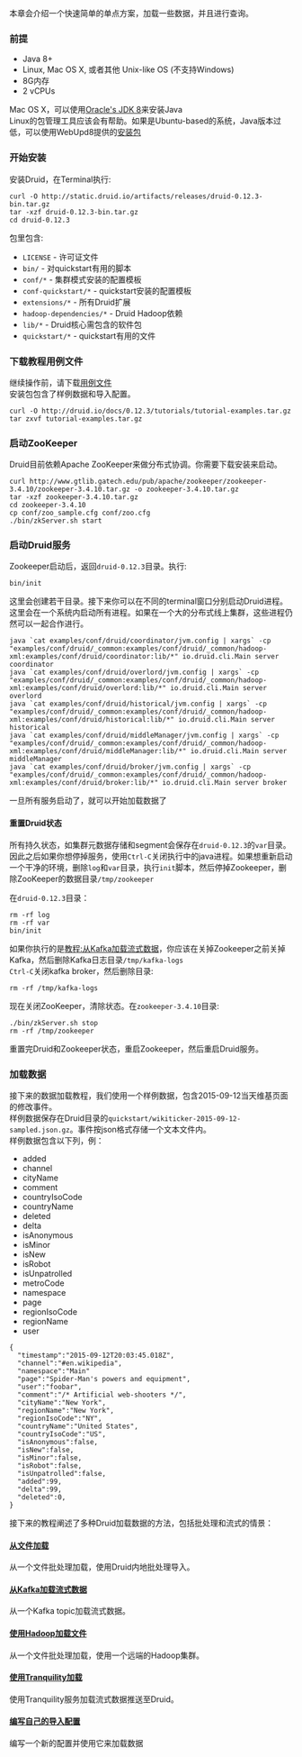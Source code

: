 本章会介绍一个快速简单的单点方案，加载一些数据，并且进行查询。
### 前提
- Java 8+
- Linux, Mac OS X, 或者其他 Unix-like OS (不支持Windows)
- 8G内存
- 2 vCPUs

Mac OS X，可以使用[Oracle's JDK 8](http://www.oracle.com/technetwork/java/javase/downloads/jdk8-downloads-2133151.html)来安装Java  
Linux的包管理工具应该会有帮助。如果是Ubuntu-based的系统，Java版本过低，可以使用WebUpd8提供的[安装包](http://www.webupd8.org/2012/09/install-oracle-java-8-in-ubuntu-via-ppa.html)

### 开始安装
安装Druid，在Terminal执行:
```
curl -O http://static.druid.io/artifacts/releases/druid-0.12.3-bin.tar.gz
tar -xzf druid-0.12.3-bin.tar.gz
cd druid-0.12.3
```
包里包含:
- `LICENSE` - 许可证文件
- `bin/` - 对quickstart有用的脚本
- `conf/*` - 集群模式安装的配置模板
- `conf-quickstart/*` - quickstart安装的配置模板
- `extensions/*` - 所有Druid扩展
- `hadoop-dependencies/*` - Druid Hadoop依赖
- `lib/*` - Druid核心需包含的软件包
- `quickstart/*` - quickstart有用的文件

### 下载教程用例文件
继续操作前，请下载[用例文件](http://druid.io/docs/0.12.3/tutorials/tutorial-examples.tar.gz)  
安装包包含了样例数据和导入配置。
```
curl -O http://druid.io/docs/0.12.3/tutorials/tutorial-examples.tar.gz
tar zxvf tutorial-examples.tar.gz
```

### 启动ZooKeeper
Druid目前依赖Apache ZooKeeper来做分布式协调。你需要下载安装来启动。
```
curl http://www.gtlib.gatech.edu/pub/apache/zookeeper/zookeeper-3.4.10/zookeeper-3.4.10.tar.gz -o zookeeper-3.4.10.tar.gz
tar -xzf zookeeper-3.4.10.tar.gz
cd zookeeper-3.4.10
cp conf/zoo_sample.cfg conf/zoo.cfg
./bin/zkServer.sh start
```

### 启动Druid服务
Zookeeper启动后，返回`druid-0.12.3`目录。执行:
```
bin/init
```
这里会创建若干目录。接下来你可以在不同的terminal窗口分别启动Druid进程。这里会在一个系统内启动所有进程。如果在一个大的分布式线上集群，这些进程仍然可以一起合作进行。
```
java `cat examples/conf/druid/coordinator/jvm.config | xargs` -cp "examples/conf/druid/_common:examples/conf/druid/_common/hadoop-xml:examples/conf/druid/coordinator:lib/*" io.druid.cli.Main server coordinator
java `cat examples/conf/druid/overlord/jvm.config | xargs` -cp "examples/conf/druid/_common:examples/conf/druid/_common/hadoop-xml:examples/conf/druid/overlord:lib/*" io.druid.cli.Main server overlord
java `cat examples/conf/druid/historical/jvm.config | xargs` -cp "examples/conf/druid/_common:examples/conf/druid/_common/hadoop-xml:examples/conf/druid/historical:lib/*" io.druid.cli.Main server historical
java `cat examples/conf/druid/middleManager/jvm.config | xargs` -cp "examples/conf/druid/_common:examples/conf/druid/_common/hadoop-xml:examples/conf/druid/middleManager:lib/*" io.druid.cli.Main server middleManager
java `cat examples/conf/druid/broker/jvm.config | xargs` -cp "examples/conf/druid/_common:examples/conf/druid/_common/hadoop-xml:examples/conf/druid/broker:lib/*" io.druid.cli.Main server broker
```
一旦所有服务启动了，就可以开始加载数据了
#### <a id="resetting-cluster-state" class="anchor">重置Druid状态</a>
所有持久状态，如集群元数据存储和segment会保存在`druid-0.12.3`的`var`目录。  
因此之后如果你想停掉服务，使用`Ctrl-C`关闭执行中的java进程。如果想重新启动一个干净的环境，删除`log`和`var`目录，执行`init`脚本，然后停掉Zookeeper，删除ZooKeeper的数据目录`/tmp/zookeeper`  

在`druid-0.12.3`目录：
```
rm -rf log
rm -rf var
bin/init
```
如果你执行的是[教程:从Kafka加载流式数据](/TODO)，你应该在关掉Zookeeper之前关掉Kafka，然后删除Kafka日志目录`/tmp/kafka-logs`  
`Ctrl-C`关闭kafka broker，然后删除目录:
```
rm -rf /tmp/kafka-logs
```

现在关闭ZooKeeper，清除状态。在`zookeeper-3.4.10`目录:
```
./bin/zkServer.sh stop
rm -rf /tmp/zookeeper
```
重置完Druid和Zookeeper状态，重启Zookeeper，然后重启Druid服务。

### 加载数据
接下来的数据加载教程，我们使用一个样例数据，包含2015-09-12当天维基页面的修改事件。  
样例数据保存在Druid目录的`quickstart/wikiticker-2015-09-12-sampled.json.gz`。事件按json格式存储一个文本文件内。  
样例数据包含以下列，例：
- added
- channel
- cityName
- comment
- countryIsoCode
- countryName
- deleted
- delta
- isAnonymous
- isMinor
- isNew
- isRobot
- isUnpatrolled
- metroCode
- namespace
- page
- regionIsoCode
- regionName
- user
```
{
  "timestamp":"2015-09-12T20:03:45.018Z",
  "channel":"#en.wikipedia",
  "namespace":"Main"
  "page":"Spider-Man's powers and equipment",
  "user":"foobar",
  "comment":"/* Artificial web-shooters */",
  "cityName":"New York",
  "regionName":"New York",
  "regionIsoCode":"NY",
  "countryName":"United States",
  "countryIsoCode":"US",
  "isAnonymous":false,
  "isNew":false,
  "isMinor":false,
  "isRobot":false,
  "isUnpatrolled":false,
  "added":99,
  "delta":99,
  "deleted":0,
}
```

接下来的教程阐述了多种Druid加载数据的方法，包括批处理和流式的情景：

#### [从文件加载](#!/tutorials/tutorial-batch)
从一个文件批处理加载，使用Druid内地批处理导入。
#### [从Kafka加载流式数据](#!/tutorials/tutorial-kafka)
从一个Kafka topic加载流式数据。
#### [使用Hadoop加载文件](#!/tutorials/tutorial-batch-hadoop)
从一个文件批处理加载，使用一个远端的Hadoop集群。
#### [使用Tranquility加载](#!/tutorials/tutorial-tranquility)
使用Tranquility服务加载流式数据推送至Druid。
#### [编写自己的导入配置](#!/tutorials/tutorial-ingestion-spec)
编写一个新的配置并使用它来加载数据

